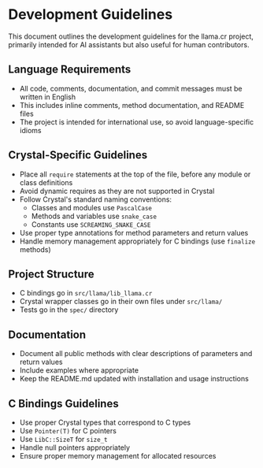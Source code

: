 # Development Guidelines

This document outlines the development guidelines for the llama.cr project, primarily intended for AI assistants but also useful for human contributors.

## Language Requirements

- All code, comments, documentation, and commit messages must be written in English
- This includes inline comments, method documentation, and README files
- The project is intended for international use, so avoid language-specific idioms

## Crystal-Specific Guidelines

- Place all `require` statements at the top of the file, before any module or class definitions
- Avoid dynamic requires as they are not supported in Crystal
- Follow Crystal's standard naming conventions:
  - Classes and modules use `PascalCase`
  - Methods and variables use `snake_case`
  - Constants use `SCREAMING_SNAKE_CASE`
- Use proper type annotations for method parameters and return values
- Handle memory management appropriately for C bindings (use `finalize` methods)

## Project Structure

- C bindings go in `src/llama/lib_llama.cr`
- Crystal wrapper classes go in their own files under `src/llama/`
- Tests go in the `spec/` directory

## Documentation

- Document all public methods with clear descriptions of parameters and return values
- Include examples where appropriate
- Keep the README.md updated with installation and usage instructions

## C Bindings Guidelines

- Use proper Crystal types that correspond to C types
- Use `Pointer(T)` for C pointers
- Use `LibC::SizeT` for `size_t`
- Handle null pointers appropriately
- Ensure proper memory management for allocated resources
